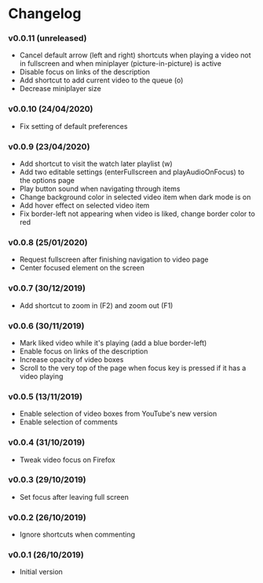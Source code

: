 # Changelog

### v0.0.11 (unreleased)
- Cancel default arrow (left and right) shortcuts when playing a video not in fullscreen and when miniplayer (picture-in-picture) is active
- Disable focus on links of the description
- Add shortcut to add current video to the queue (o)
- Decrease miniplayer size

### v0.0.10 (24/04/2020)
- Fix setting of default preferences

### v0.0.9 (23/04/2020)
- Add shortcut to visit the watch later playlist (w)
- Add two editable settings (enterFullscreen and playAudioOnFocus) to the options page
- Play button sound when navigating through items
- Change background color in selected video item when dark mode is on
- Add hover effect on selected video item
- Fix border-left not appearing when video is liked, change border color to red

### v0.0.8 (25/01/2020)
- Request fullscreen after finishing navigation to video page
- Center focused element on the screen

### v0.0.7 (30/12/2019)
- Add shortcut to zoom in (F2) and zoom out (F1)

### v0.0.6 (30/11/2019)
- Mark liked video while it's playing (add a blue border-left)
- Enable focus on links of the description
- Increase opacity of video boxes
- Scroll to the very top of the page when focus key is pressed if it has a video playing

### v0.0.5 (13/11/2019)
- Enable selection of video boxes from YouTube's new version
- Enable selection of comments

### v0.0.4 (31/10/2019)
- Tweak video focus on Firefox

### v0.0.3 (29/10/2019)
- Set focus after leaving full screen

### v0.0.2 (26/10/2019)
- Ignore shortcuts when commenting

### v0.0.1 (26/10/2019)
- Initial version

